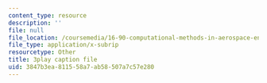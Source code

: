 ```yaml
---
content_type: resource
description: ''
file: null
file_location: /coursemedia/16-90-computational-methods-in-aerospace-engineering-spring-2014/3847b3ea811558a7ab58507a7c57e280_B4ueTZZZG0E.vtt
file_type: application/x-subrip
resourcetype: Other
title: 3play caption file
uid: 3847b3ea-8115-58a7-ab58-507a7c57e280
---
```

